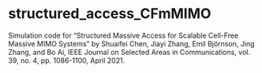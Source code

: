 # structured_access_CFmMIMO
Simulation code for “Structured Massive Access for Scalable Cell-Free Massive MIMO Systems” by Shuaifei Chen, Jiayi Zhang, Emil Björnson, Jing Zhang, and Bo Ai, IEEE Journal on Selected Areas in Communications, vol. 39, no. 4, pp. 1086-1100, April 2021.
